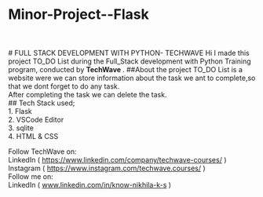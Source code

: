 # Minor-Project--Flask
<br>
<br>
# FULL STACK DEVELOPMENT WITH PYTHON- TECHWAVE 
Hi I made this project TO_DO List during the Full_Stack development with Python Training program, conducted by <b> TechWave
</b>.
##About the project
TO_DO List is a website were we can store information about the task we ant to complete,so that we dont forget to do any task.
<br>After completing the task we can delete the task.


<br>
## Tech Stack used;
<br>1. Flask
<br>2. VSCode Editor
<br>3. sqlite
<br>4. HTML & CSS


Follow TechWave on: 
<br>LinkedIn ( https://www.linkedin.com/company/techwave-courses/ )
<br>Instagram ( https://www.instagram.com/techwave.courses/ )
<br>
Follow me on: 
<br>LinkedIn ( www.linkedin.com/in/know-nikhila-k-s )
